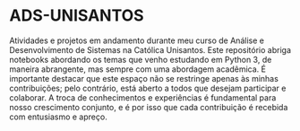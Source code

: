 # ADS-UNISANTOS

Atividades e projetos em andamento durante meu curso de Análise e Desenvolvimento de Sistemas na Católica Unisantos. Este repositório abriga notebooks abordando os temas que venho estudando em Python 3, de maneira abrangente, mas sempre com uma abordagem acadêmica. É importante destacar que este espaço não se restringe apenas às minhas contribuições; pelo contrário, está aberto a todos que desejam participar e colaborar. A troca de conhecimentos e experiências é fundamental para nosso crescimento conjunto, e é por isso que cada contribuição é recebida com entusiasmo e apreço.
 
